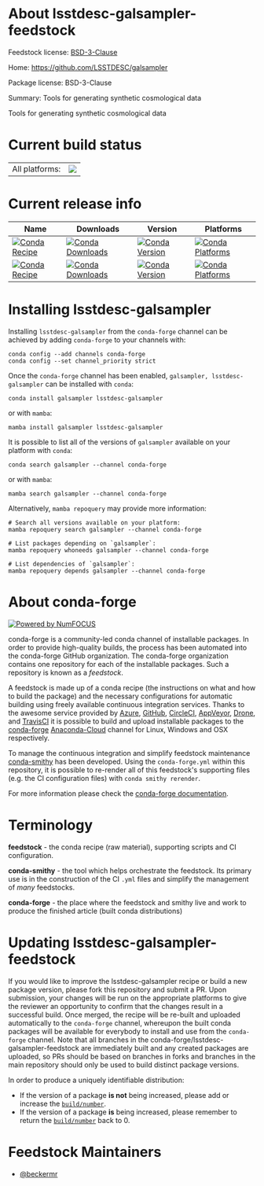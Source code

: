 About lsstdesc-galsampler-feedstock
===================================

Feedstock license: [BSD-3-Clause](https://github.com/conda-forge/lsstdesc-galsampler-feedstock/blob/main/LICENSE.txt)

Home: https://github.com/LSSTDESC/galsampler

Package license: BSD-3-Clause

Summary: Tools for generating synthetic cosmological data

Tools for generating synthetic cosmological data


Current build status
====================


<table><tr><td>All platforms:</td>
    <td>
      <a href="https://dev.azure.com/conda-forge/feedstock-builds/_build/latest?definitionId=17335&branchName=main">
        <img src="https://dev.azure.com/conda-forge/feedstock-builds/_apis/build/status/lsstdesc-galsampler-feedstock?branchName=main">
      </a>
    </td>
  </tr>
</table>

Current release info
====================

| Name | Downloads | Version | Platforms |
| --- | --- | --- | --- |
| [![Conda Recipe](https://img.shields.io/badge/recipe-galsampler-green.svg)](https://anaconda.org/conda-forge/galsampler) | [![Conda Downloads](https://img.shields.io/conda/dn/conda-forge/galsampler.svg)](https://anaconda.org/conda-forge/galsampler) | [![Conda Version](https://img.shields.io/conda/vn/conda-forge/galsampler.svg)](https://anaconda.org/conda-forge/galsampler) | [![Conda Platforms](https://img.shields.io/conda/pn/conda-forge/galsampler.svg)](https://anaconda.org/conda-forge/galsampler) |
| [![Conda Recipe](https://img.shields.io/badge/recipe-lsstdesc--galsampler-green.svg)](https://anaconda.org/conda-forge/lsstdesc-galsampler) | [![Conda Downloads](https://img.shields.io/conda/dn/conda-forge/lsstdesc-galsampler.svg)](https://anaconda.org/conda-forge/lsstdesc-galsampler) | [![Conda Version](https://img.shields.io/conda/vn/conda-forge/lsstdesc-galsampler.svg)](https://anaconda.org/conda-forge/lsstdesc-galsampler) | [![Conda Platforms](https://img.shields.io/conda/pn/conda-forge/lsstdesc-galsampler.svg)](https://anaconda.org/conda-forge/lsstdesc-galsampler) |

Installing lsstdesc-galsampler
==============================

Installing `lsstdesc-galsampler` from the `conda-forge` channel can be achieved by adding `conda-forge` to your channels with:

```
conda config --add channels conda-forge
conda config --set channel_priority strict
```

Once the `conda-forge` channel has been enabled, `galsampler, lsstdesc-galsampler` can be installed with `conda`:

```
conda install galsampler lsstdesc-galsampler
```

or with `mamba`:

```
mamba install galsampler lsstdesc-galsampler
```

It is possible to list all of the versions of `galsampler` available on your platform with `conda`:

```
conda search galsampler --channel conda-forge
```

or with `mamba`:

```
mamba search galsampler --channel conda-forge
```

Alternatively, `mamba repoquery` may provide more information:

```
# Search all versions available on your platform:
mamba repoquery search galsampler --channel conda-forge

# List packages depending on `galsampler`:
mamba repoquery whoneeds galsampler --channel conda-forge

# List dependencies of `galsampler`:
mamba repoquery depends galsampler --channel conda-forge
```


About conda-forge
=================

[![Powered by
NumFOCUS](https://img.shields.io/badge/powered%20by-NumFOCUS-orange.svg?style=flat&colorA=E1523D&colorB=007D8A)](https://numfocus.org)

conda-forge is a community-led conda channel of installable packages.
In order to provide high-quality builds, the process has been automated into the
conda-forge GitHub organization. The conda-forge organization contains one repository
for each of the installable packages. Such a repository is known as a *feedstock*.

A feedstock is made up of a conda recipe (the instructions on what and how to build
the package) and the necessary configurations for automatic building using freely
available continuous integration services. Thanks to the awesome service provided by
[Azure](https://azure.microsoft.com/en-us/services/devops/), [GitHub](https://github.com/),
[CircleCI](https://circleci.com/), [AppVeyor](https://www.appveyor.com/),
[Drone](https://cloud.drone.io/welcome), and [TravisCI](https://travis-ci.com/)
it is possible to build and upload installable packages to the
[conda-forge](https://anaconda.org/conda-forge) [Anaconda-Cloud](https://anaconda.org/)
channel for Linux, Windows and OSX respectively.

To manage the continuous integration and simplify feedstock maintenance
[conda-smithy](https://github.com/conda-forge/conda-smithy) has been developed.
Using the ``conda-forge.yml`` within this repository, it is possible to re-render all of
this feedstock's supporting files (e.g. the CI configuration files) with ``conda smithy rerender``.

For more information please check the [conda-forge documentation](https://conda-forge.org/docs/).

Terminology
===========

**feedstock** - the conda recipe (raw material), supporting scripts and CI configuration.

**conda-smithy** - the tool which helps orchestrate the feedstock.
                   Its primary use is in the construction of the CI ``.yml`` files
                   and simplify the management of *many* feedstocks.

**conda-forge** - the place where the feedstock and smithy live and work to
                  produce the finished article (built conda distributions)


Updating lsstdesc-galsampler-feedstock
======================================

If you would like to improve the lsstdesc-galsampler recipe or build a new
package version, please fork this repository and submit a PR. Upon submission,
your changes will be run on the appropriate platforms to give the reviewer an
opportunity to confirm that the changes result in a successful build. Once
merged, the recipe will be re-built and uploaded automatically to the
`conda-forge` channel, whereupon the built conda packages will be available for
everybody to install and use from the `conda-forge` channel.
Note that all branches in the conda-forge/lsstdesc-galsampler-feedstock are
immediately built and any created packages are uploaded, so PRs should be based
on branches in forks and branches in the main repository should only be used to
build distinct package versions.

In order to produce a uniquely identifiable distribution:
 * If the version of a package **is not** being increased, please add or increase
   the [``build/number``](https://docs.conda.io/projects/conda-build/en/latest/resources/define-metadata.html#build-number-and-string).
 * If the version of a package **is** being increased, please remember to return
   the [``build/number``](https://docs.conda.io/projects/conda-build/en/latest/resources/define-metadata.html#build-number-and-string)
   back to 0.

Feedstock Maintainers
=====================

* [@beckermr](https://github.com/beckermr/)


